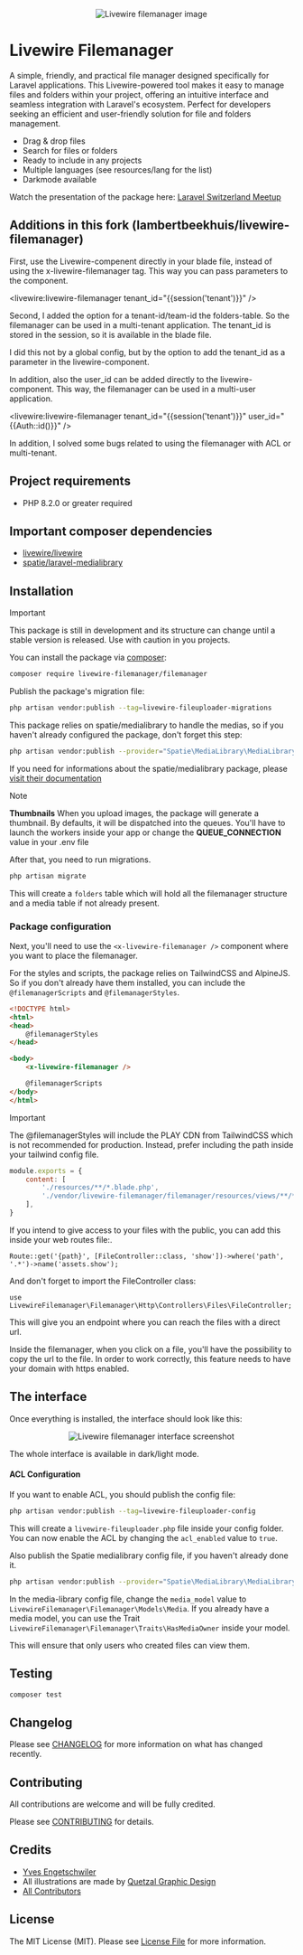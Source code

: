 <p align="center">
    <picture>
        <source media="(prefers-color-scheme: dark)" srcset="./images/banner_dark.png">
        <source media="(prefers-color-scheme: light)" srcset="./images/banner_light.png">
        <img alt="Livewire filemanager image" src="./images/banner_light.png">
    </picture>
</p>

# Livewire Filemanager

A simple, friendly, and practical file manager designed specifically for Laravel applications. This Livewire-powered tool makes it easy to manage files and folders within your project, offering an intuitive interface and seamless integration with Laravel's ecosystem. Perfect for developers seeking an efficient and user-friendly solution for file and folders management.

- Drag & drop files
- Search for files or folders
- Ready to include in any projects
- Multiple languages (see resources/lang for the list)
- Darkmode available

Watch the presentation of the package here: [Laravel Switzerland Meetup](https://www.youtube.com/watch?v=lgk_1AtukfM)

## Additions in this fork (lambertbeekhuis/livewire-filemanager)
First, use the Livewire-compenent directly in your blade file, instead of using the x-livewire-filemanager tag. This way you can pass parameters to the component.

<livewire:livewire-filemanager tenant_id="{{session('tenant')}}" />

Second, I added the option for a tenant-id/team-id the folders-table. So the filemanager can be used in a multi-tenant application. The tenant_id is stored in the session, so it is available in the blade file.

I did this not by a global config, but by the option to add the tenant_id as a parameter in the livewire-component.

In addition, also the user_id can be added directly to the livewire-component. This way, the filemanager can be used in a multi-user application.

<livewire:livewire-filemanager tenant_id="{{session('tenant')}}" user_id="{{Auth::id()}}" />

In addition, I solved some bugs related to using the filemanager with ACL or multi-tenant.

## Project requirements

- PHP 8.2.0 or greater required

## Important composer dependencies

- [livewire/livewire](https://laravel-livewire.com/)
- [spatie/laravel-medialibrary](https://spatie.be/docs/laravel-medialibrary)

## Installation

> [!IMPORTANT]
> This package is still in development and its structure can change until a stable version is released. Use with caution in you projects.

You can install the package via [composer](https://getcomposer.org):

```bash
composer require livewire-filemanager/filemanager
```

Publish the package's migration file:

```bash
php artisan vendor:publish --tag=livewire-fileuploader-migrations
```

This package relies on spatie/medialibrary to handle the medias, so if you haven't already configured the package, don't forget this step:

```bash
php artisan vendor:publish --provider="Spatie\MediaLibrary\MediaLibraryServiceProvider" --tag="medialibrary-migrations"
```

If you need for informations about the spatie/medialibrary package, please [visit their documentation](https://spatie.be/docs/laravel-medialibrary)

> [!NOTE]
> **Thumbnails** When you upload images, the package will generate a thumbnail. By defaults, it will be dispatched into the queues. You'll have to launch the workers inside your app or change the **QUEUE_CONNECTION** value in your .env file

After that, you need to run migrations.

```bash
php artisan migrate
```

This will create a `folders` table which will hold all the filemanager structure and a media table if not already present.

### Package configuration

Next, you'll need to use the `<x-livewire-filemanager />` component where you want to place the filemanager.

For the styles and scripts, the package relies on TailwindCSS and AlpineJS. So if you don't already have them installed, you can include the `@filemanagerScripts` and `@filemanagerStyles`.

```html
<!DOCTYPE html>
<html>
<head>
    @filemanagerStyles
</head>

<body>
    <x-livewire-filemanager />

    @filemanagerScripts
</body>
</html>
```

> [!IMPORTANT]
> The @filemanagerStyles will include the PLAY CDN from TailwindCSS which is not recommended for production. Instead, prefer including the path inside your tailwind config file.

```js
module.exports = {
    content: [
        './resources/**/*.blade.php',
        './vendor/livewire-filemanager/filemanager/resources/views/**/*.blade.php',
    ],
}
```

If you intend to give access to your files with the public, you can add this inside your web routes file:.

```
Route::get('{path}', [FileController::class, 'show'])->where('path', '.*')->name('assets.show');
```

And don't forget to import the FileController class:

```
use LivewireFilemanager\Filemanager\Http\Controllers\Files\FileController;
```

This will give you an endpoint where you can reach the files with a direct url.

Inside the filemanager, when you click on a file, you'll have the possibility to copy the url to the file. In order to work correctly, this feature needs to have your domain with https enabled.

## The interface

Once everything is installed, the interface should look like this:

<p align="center">
    <picture>
        <source media="(prefers-color-scheme: dark)" srcset="./images/interface-dark-mode.jpg">
        <source media="(prefers-color-scheme: light)" srcset="./images/interface-light-mode.jpg">
        <img alt="Livewire filemanager interface screenshot" src="./images/interface-light-mode.jpg">
    </picture>
</p>

The whole interface is available in dark/light mode.

#### ACL Configuration
If you want to enable ACL, you should publish the config file:

```bash
php artisan vendor:publish --tag=livewire-fileuploader-config
```

This will create a `livewire-fileuploader.php` file inside your config folder. You can now enable the ACL by changing the `acl_enabled` value to `true`.

Also publish the Spatie medialibrary config file, if you haven't already done it.

```bash
php artisan vendor:publish --provider="Spatie\MediaLibrary\MediaLibraryServiceProvider" --tag="medialibrary-config"
```

In the media-library config file, change the `media_model` value to `LivewireFilemanager\Filemanager\Models\Media`. If you already have a media model, you can use the Trait `LivewireFilemanager\Filemanager\Traits\HasMediaOwner` inside your model.

This will ensure that only users who created files can view them.

## Testing

```bash
composer test
```

## Changelog

Please see [CHANGELOG](CHANGELOG.md) for more information on what has changed recently.

## Contributing

All contributions are welcome and will be fully credited.

Please see [CONTRIBUTING](CONTRIBUTING.md) for details.

## Credits

- [Yves Engetschwiler](https://github.com/bee-interactive)
- All illustrations are made by [Quetzal Graphic Design](https://quetzal.ch/)
- [All Contributors](../../contributors)

## License

The MIT License (MIT). Please see [License File](LICENSE.md) for more information.
